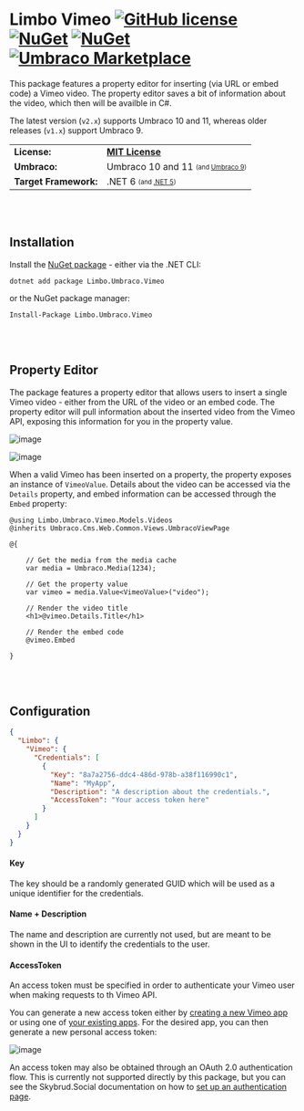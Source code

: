 # Limbo Vimeo [![GitHub license](https://img.shields.io/badge/license-MIT-blue.svg)](LICENSE.md) [![NuGet](https://img.shields.io/nuget/v/Limbo.Umbraco.Vimeo.svg)](https://www.nuget.org/packages/Limbo.Umbraco.Vimeo) [![NuGet](https://img.shields.io/nuget/dt/Limbo.Umbraco.Vimeo.svg)](https://www.nuget.org/packages/Limbo.Umbraco.Vimeo) [![Umbraco Marketplace](https://img.shields.io/badge/umbraco-marketplace-%233544B1)](https://marketplace.umbraco.com/package/limbo.umbraco.vimeo)

This package features a property editor for inserting (via URL or embed code) a Vimeo video. The property editor saves a bit of information about the video, which then will be availble in C#.

The latest version (`v2.x`) supports Umbraco 10 and 11, whereas older releases (`v1.x`) support Umbraco 9.

<table>
  <tr>
    <td><strong>License:</strong></td>
    <td><a href="./LICENSE.md"><strong>MIT License</strong></a></td>
  </tr>
  <tr>
    <td><strong>Umbraco:</strong></td>
    <td>
      Umbraco 10 and 11
      <sub><sup>(and <a href="https://github.com/limbo-works/Limbo.Umbraco.Vimeo/tree/v1/main">Umbraco 9</a>)</sup></sub>
    </td>
  </tr>
  <tr>
    <td><strong>Target Framework:</strong></td>
    <td>
      .NET 6
      <sub><sup>(and <a href="https://github.com/limbo-works/Limbo.Umbraco.Vimeo/tree/v1/main">.NET 5</a>)</sup></sub>
    </td>
  </tr>
</table>





<br /><br />

## Installation

Install the <a href="https://www.nuget.org/packages/Limbo.Umbraco.Vimeo/2.0.0" target="_blank">NuGet package</a> - either via the .NET CLI:

```
dotnet add package Limbo.Umbraco.Vimeo
```

or the NuGet package manager:

```
Install-Package Limbo.Umbraco.Vimeo
```





<br /><br />

## Property Editor

The package features a property editor that allows users to insert a single Vimeo video - either from the URL of the video or an embed code. The property editor will pull information about the inserted video from the Vimeo API, exposing this information for you in the property value.

![image](https://user-images.githubusercontent.com/3634580/159897092-715b3f00-1516-4c62-be4d-923b0275606f.png)

![image](https://user-images.githubusercontent.com/3634580/159897124-2d9d8f00-a275-429d-991a-50778089b19b.png)

When a valid Vimeo has been inserted on a property, the property exposes an instance of `VimeoValue`. Details about the video can be accessed via the `Details` property, and embed information can be accessed through the `Embed` property:

```cshtml
@using Limbo.Umbraco.Vimeo.Models.Videos
@inherits Umbraco.Cms.Web.Common.Views.UmbracoViewPage

@{

    // Get the media from the media cache
    var media = Umbraco.Media(1234);

    // Get the property value
    var vimeo = media.Value<VimeoValue>("video");

    // Render the video title
    <h1>@vimeo.Details.Title</h1>

    // Render the embed code
    @vimeo.Embed

}
```

<br /><br />

## Configuration

```json
{
  "Limbo": {
    "Vimeo": {
      "Credentials": [
        {
          "Key": "8a7a2756-ddc4-486d-978b-a38f116990c1",
          "Name": "MyApp",
          "Description": "A description about the credentials.",
          "AccessToken": "Your access token here"
        }
      ]
    }
  }
}
```

#### Key
The key should be a randomly generated GUID which will be used as a unique identifier for the credentials.

#### Name + Description
The name and description are currently not used, but are meant to be shown in the UI to identify the credentials to the user.

#### AccessToken
An access token must be specified in order to authenticate your Vimeo user when making requests to th Vimeo API.

You can generate a new access token either by [creating a new Vimeo app](https://developer.vimeo.com/apps/new) or using one of [your existing apps](https://developer.vimeo.com/apps). For the desired app, you can then generate a new personal access token:

![image](https://user-images.githubusercontent.com/3634580/159975720-7541ddce-f59e-4ac9-9a31-fcfa03c97e03.png)

An access token may also be obtained through an OAuth 2.0 authentication flow. This is currently not supported directly by this package, 
but you can see the Skybrud.Social documentation on how to [set up an authentication page](https://social.skybrud.dk/vimeo/authentication/setting-up-an-authentication-page/).
